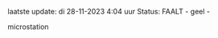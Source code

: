 laatste update: 
di 28-11-2023  4:04   uur 
Status: FAALT - geel - 
<div class="service Y">microstation</div>